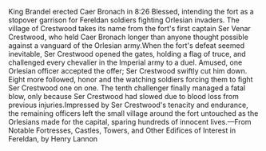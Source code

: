 King Brandel erected Caer Bronach in 8:26 Blessed, intending the fort as a stopover garrison for Fereldan soldiers fighting Orlesian invaders. The village of Crestwood takes its name from the fort's first captain Ser Venar Crestwood, who held Caer Bronach longer than anyone thought possible against a vanguard of the Orlesian army.When the fort's defeat seemed inevitable, Ser Crestwood opened the gates, holding a flag of truce, and challenged every chevalier in the Imperial army to a duel. Amused, one Orlesian officer accepted the offer; Ser Crestwood swiftly cut him down. Eight more followed, honor and the watching soldiers forcing them to fight Ser Crestwood one on one. The tenth challenger finally managed a fatal blow, only because Ser Crestwood had slowed due to blood loss from previous injuries.Impressed by Ser Crestwood's tenacity and endurance, the remaining officers left the small village around the fort untouched as the Orlesians made for the capital, sparing hundreds of innocent lives.—From Notable Fortresses, Castles, Towers, and Other Edifices of Interest in Fereldan, by Henry Lannon